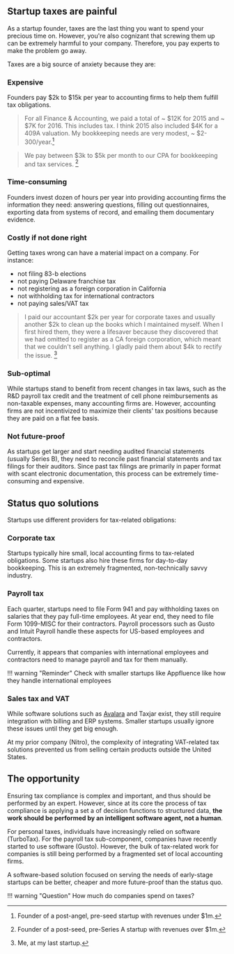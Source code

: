 ## Startup taxes are painful

As a startup founder, taxes are the last thing you want to spend your precious time on.  However, you're also cognizant that screwing them up can be extremely harmful to your company.  Therefore, you pay experts to make the problem go away.

Taxes are a big source of anxiety because they are:

### Expensive

Founders pay $2k to $15k per year to accounting firms to help them fulfill tax obligations.

> For all Finance & Accounting, we paid a total of ~ $12K for 2015 and ~ $7K for 2016. This includes tax. I think 2015 also included $4K for a 409A valuation. My bookkeeping needs are very modest, ~ $2-300/year.[^1]

[^1]: Founder of a post-angel, pre-seed startup with revenues under $1m.

> We pay between $3k to $5k per month to our CPA for bookkeeping and tax services. [^2]

[^2]: Founder of a post-seed, pre-Series A startup with revenues over $1m.

### Time-consuming

Founders invest dozen of hours per year into providing accounting firms the information they need: answering questions, filling out questionnaires, exporting data from systems of record, and emailing them documentary evidence.

### Costly if not done right

Getting taxes wrong can have a material impact on a company.  For instance:

* not filing 83-b elections
* not paying Delaware franchise tax
* not registering as a foreign corporation in California
* not withholding tax for international contractors
* not paying sales/VAT tax

> I paid our accountant $2k per year for corporate taxes and usually another $2k to clean up the books which I maintained myself.  When I first hired them, they were a lifesaver because they discovered that we had omitted to register as a CA foreign corporation, which meant that we couldn't sell anything.  I gladly paid them about $4k to rectify the issue. [^3]

[^3]: Me, at my last startup.

### Sub-optimal

While startups stand to benefit from recent changes in tax laws, such as the R&D payroll tax credit and the treatment of cell phone reimbursements as non-taxable expenses, many accounting firms are.  However, accounting firms are not incentivized to maximize their clients' tax positions because they are paid on a flat fee basis.

### Not future-proof

As startups get larger and start needing audited financial statements (usually Series B), they need to reconcile past financial statements and tax filings for their auditors.  Since past tax filings are primarily in paper format with scant electronic documentation, this process can be extremely time-consuming and expensive.

## Status quo solutions

Startups use different providers for tax-related obligations:

### Corporate tax

Startups typically hire small, local accounting firms to tax-related obligations. Some startups also hire these firms for day-to-day bookkeeping.  This is an extremely fragmented, non-technically savvy industry.

### Payroll tax

Each quarter, startups need to file Form 941 and pay withholding taxes on salaries that they pay full-time employees.  At year end, they need to file Form 1099-MISC for their contractors.  Payroll processors such as Gusto and Intuit Payroll handle these aspects for US-based employees and contractors.  

Currently, it appears that companies with international employees and contractors need to manage payroll and tax for them manually.

!!! warning "Reminder"
    Check with smaller startups like Appfluence like how they handle international employees

### Sales tax and VAT

While software solutions such as [Avalara](https://www.avalara.com/) and Taxjar exist, they still require integration with billing and ERP systems.  Smaller startups usually ignore these issues until they get big enough.  

At my prior company (Nitro), the complexity of integrating VAT-related tax solutions prevented us from selling certain products outside the United States.

## The opportunity

Ensuring tax compliance is complex and important, and thus should be performed by an expert.  However, since at its core the process of tax compliance is applying a set a of decision functions to structured data, **the work should be performed by an intelligent software agent, not a human**.  

For personal taxes, individuals have increasingly relied on software (TurboTax).  For the payroll tax sub-component, companies have recently started to use software (Gusto).  However, the bulk of tax-related work for companies is still being performed by a fragmented set of local accounting firms.  

A software-based solution focused on serving the needs of early-stage startups can be better, cheaper and more future-proof than the status quo.

!!! warning "Question"
    How much do companies spend on taxes?